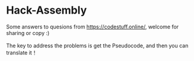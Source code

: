 # Hack-Assembly
Some answers to quesions from https://codestuff.online/, welcome for sharing or copy :)<br><br>
The key to address the problems is get the Pseudocode, and then you can translate it！

